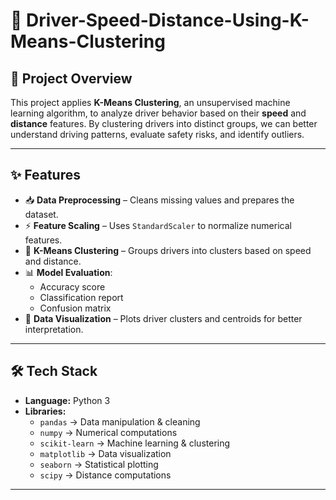 # 🚗 Driver-Speed-Distance-Using-K-Means-Clustering

## 📌 Project Overview
This project applies **K-Means Clustering**, an unsupervised machine learning algorithm, to analyze driver behavior based on their **speed** and **distance** features. By clustering drivers into distinct groups, we can better understand driving patterns, evaluate safety risks, and identify outliers.

---

## ✨ Features
- 📥 **Data Preprocessing** – Cleans missing values and prepares the dataset.
- ⚡ **Feature Scaling** – Uses `StandardScaler` to normalize numerical features.
- 🤖 **K-Means Clustering** – Groups drivers into clusters based on speed and distance.
- 📊 **Model Evaluation**:
  - Accuracy score
  - Classification report
  - Confusion matrix
- 🎨 **Data Visualization** – Plots driver clusters and centroids for better interpretation.

---

## 🛠️ Tech Stack
- **Language:** Python 3
- **Libraries:**
  - `pandas` → Data manipulation & cleaning
  - `numpy` → Numerical computations
  - `scikit-learn` → Machine learning & clustering
  - `matplotlib` → Data visualization
  - `seaborn` → Statistical plotting
  - `scipy` → Distance computations

---

